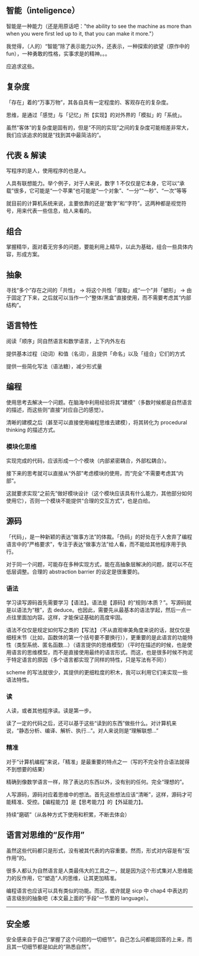 ## 智能（inteligence）

智能是一种能力（还是用原话吧："the ability to see the machine as more than when you were first led up to it, that you can make it more."）

我觉得，（人的）“智能”除了表示能力以外，还表示，一种探索的欲望（原作中的 fun），一种勇敢的性格，实事求是的精神。。。

应追求这些。

## 复杂度

「存在」着的“万事万物”，其各自具有一定程度的、客观存在的复杂度。

思维，是通过「感觉」与「记忆」所【实现】的对外界的「模拟」的「系统」。

虽然“客体”的复杂度是固有的，但是“不同的实现”之间的复杂度可能相差非常大，我们应该追求的就是“找到其中最简洁的”。

## 代表 & 解读

写程序的是人，使用程序的也是人。

人具有联想能力。举个例子，对于人来说，数字 1 不仅仅是它本身，它可以“承载”很多，它可能是“一个苹果”也可能是“一个对象”、“一分”“一秒”、“一次”等等

就目前的计算机系统来说，主要依靠的还是“数字”和“字符”。这两种都是视觉符号，用来代表一些信息，给人来看的。

## 组合

掌握精华，面对着无穷多的问题，要能利用上精华，以此为基础，组合一些具体内容，形成方案。

## 抽象

寻找“多个”存在之间的「共性」 -> 将这个共性「提取」成“一个”并「塑形」 -> 由于固定了下来，之后就可以当作一个“整体/黑盒”直接使用，而不需要考虑其“内部结构”。

## 语言特性

阅读「顺序」同自然语言和数学语言，上下内外左右

提供基本过程（动词）和值（名词），且提供「命名」以及「组合」它们的方式

提供一些简化写法（语法糖），减少形式量

## 编程

使用思考去解决一个问题。在脑海中利用经验将其“建模”（多数时候都是自然语言的描述，而这些则“直接”对应自己的感觉）。

清晰的建模之后（甚至可以直接使用编程思维去建模），将其转化为 procedural thinking 的描述方式。

### 模块化思维

实现完成的代码，应该形成一个个模块（内部紧密耦合，外部松耦合）。

接下来的思考就可以直接从“外部”考虑模块的使用，而“完全”不需要考虑其“内部”。

这就要求实现“之前先”做好模块设计（这个模块应该具有什么能力，其他部分如何使用它），否则一个模块不能提供“合理的交互方式”，也是白给。

## 源码

「代码」，是一种新颖的表达“做事方法”的体裁。「伪码」的好处在于人舍弃了编程语言中的“严格要求”，专注于表达“做事方法”给人看，而不能给其他程序用于执行。

对于同一个问题，可能存在多种实现方式，能在高抽象层解决的问题，就可以不在低层调整。合理的 abstraction barrier 的设定是很重要的。

### 语法

学习读写源码首先需要学习【语法】。语法是【源码】的“规则/本质？”。写源码就是以语法为“根”，去 deduce。也因此，需要先从最基本的语法学起，然后一点一点往里面加内容。这样，才能保证基础的高度牢固。

语法不仅仅是规定如何写之类的【写法】（不从直观审美角度来说的话，就仅仅是细枝末节（比如，函数体的第一个括号要不要换行）），更重要的是此语言的功能特性（类型系统、匿名函数...）（语言提供的思维模型）（平时在描述的时候，也是使用语言的思维模型，而不是直接使用最终的语言形式。而这，也是很多时候不拘泥于特定语言的原因（多个语言都实现了同样的特性，只是写法有不同））

scheme 的写法就很少，其提供的更细粒度的积木，我可以利用它们来实现一些语法特性。

### 读

人读，或者其他程序读。读是第一步。

读了一定的代码之后，还可以基于这些“读到的东西”做些什么。对计算机来说，“静态分析、编译、解析、执行...”。对人来说则是“理解联想...”

### 精准

对于“计算机编程”来说，「精准」是最重要的特点之一（写的不完全符合语法就得不到想要的结果）

精确到像数学语言一样，除了表达的东西以外，没有别的任何。完全“理想的”。

人写源码，源码对应着思维中的想法。首先这些想法应该“清晰”，这样，源码才可能精准、受控。【编程能力】是【思考能力】的【外延能力】。

持续“磨砺”（从各种方式下使用和积累，不断去体会）

## 语言对思维的“反作用”

虽然这些代码都只是形式，没有被其代表的内容重要。然而，形式对内容是有“反作用”的。

很多人都认为自然语言是人类最伟大的工具之一，就是因为这个形式集对人思维能力的反作用，它“塑造”人的思维，让其更加精准。

编程语言也应该可以具有类似的功能。而这，或许就是 sicp 中 chap4 中表达的语言级别的抽象吧（本文最上面的“手段”一节里的 language）。

---

## 安全感

安全感来自于自己“掌握了这个问题的一切细节”。自己怎么问都能回答的上来，而且其一切细节都是如此的“熟悉自然”。
